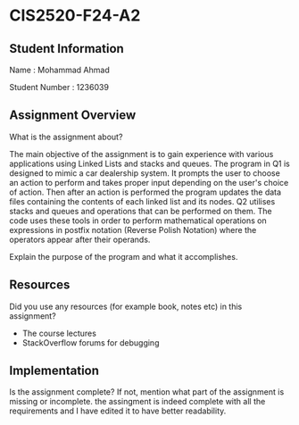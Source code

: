 # CIS2520-F24-A2

## Student Information 
Name : Mohammad Ahmad

Student Number : 1236039

## Assignment Overview
What is the assignment about?  

The main objective of the assignment is to gain experience with various applications using Linked Lists and stacks and queues. The program in Q1 is designed to mimic a car dealership system. It prompts the user to choose an action to perform and takes proper input depending on the user's choice of action. Then after an action is performed the program updates the data files containing the contents of each linked list and its nodes. Q2 utilises stacks and queues and operations that can be performed on them. The code uses these tools in order to perform mathematical operations on expressions in postfix notation (Reverse Polish Notation) where the operators appear after their operands.

Explain the purpose of the program and what it accomplishes.

## Resources 
Did you use any resources (for example book, notes etc) in this assignment?

- The course lectures
- StackOverflow forums for debugging


## Implementation
Is the assignment complete? If not, mention what part of the assignment is missing or incomplete.
the assingment is indeed complete with all the requirements and I have edited it to have better readability.